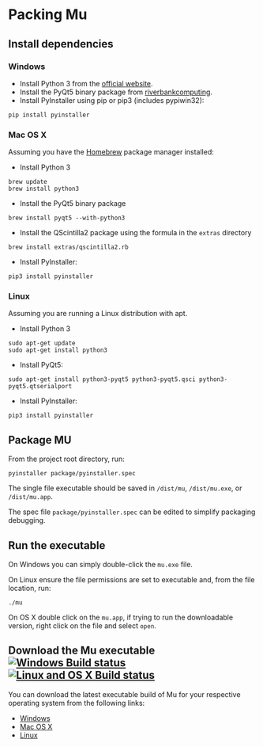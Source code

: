 # Packing Mu

## Install dependencies

### Windows

* Install Python 3 from the [official website](https://www.python.org/downloads/).
* Install the PyQt5 binary package from [riverbankcomputing](https://riverbankcomputing.com/software/pyqt/download).
* Install PyInstaller using pip or pip3 (includes pypiwin32):
```
pip install pyinstaller
```

### Mac OS X

Assuming you have the [Homebrew](http://brew.sh/) package manager installed:

* Install Python 3
```
brew update
brew install python3
```
* Install the PyQt5 binary package
```
brew install pyqt5 --with-python3
```
* Install the QScintilla2 package using the formula in the `extras` directory
```
brew install extras/qscintilla2.rb
```
* Install PyInstaller:
```
pip3 install pyinstaller
```

### Linux

Assuming you are running a Linux distribution with apt.

* Install Python 3
```
sudo apt-get update
sudo apt-get install python3
```
* Install PyQt5:
```
sudo apt-get install python3-pyqt5 python3-pyqt5.qsci python3-pyqt5.qtserialport
```
* Install PyInstaller:
```
pip3 install pyinstaller
```


## Package MU

From the project root directory, run:

```
pyinstaller package/pyinstaller.spec
```

The single file executable should be saved in `/dist/mu`, `/dist/mu.exe`, or `/dist/mu.app`.

The spec file `package/pyinstaller.spec` can be edited to simplify packaging debugging.


## Run the executable

On Windows you can simply double-click the `mu.exe` file.

On Linux ensure the file permissions are set to executable and, from the file location, run:

```
./mu
```

On OS X double click on the `mu.app`, if trying to run the downloadable version, right click on the file and select `open`.


## Download the Mu executable [![Windows Build status](https://ci.appveyor.com/api/projects/status/agr9wmestx3t1tcl?svg=true)](https://ci.appveyor.com/project/carlosperate/mu) [![Linux and OS X Build status](https://travis-ci.org/ntoll/mu.svg)](https://travis-ci.org/ntoll/mu)

You can download the latest executable build of Mu for your respective operating system from the following links:

* [Windows](http://ardublockly-builds.s3-website-us-west-2.amazonaws.com/index.html?prefix=microbit/windows/)
* [Mac OS X](http://ardublockly-builds.s3-website-us-west-2.amazonaws.com/index.html?prefix=microbit/osx/)
* [Linux](http://ardublockly-builds.s3-website-us-west-2.amazonaws.com/index.html?prefix=microbit/linux/)
